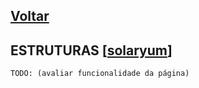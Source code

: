 [Voltar](./00_INDEX.md)
---

## ESTRUTURAS [[solaryum](https://sandbox.solaryum.com.br/fotus-yfe/configuracoes/estruturas)]

`TODO: (avaliar funcionalidade da página)`
